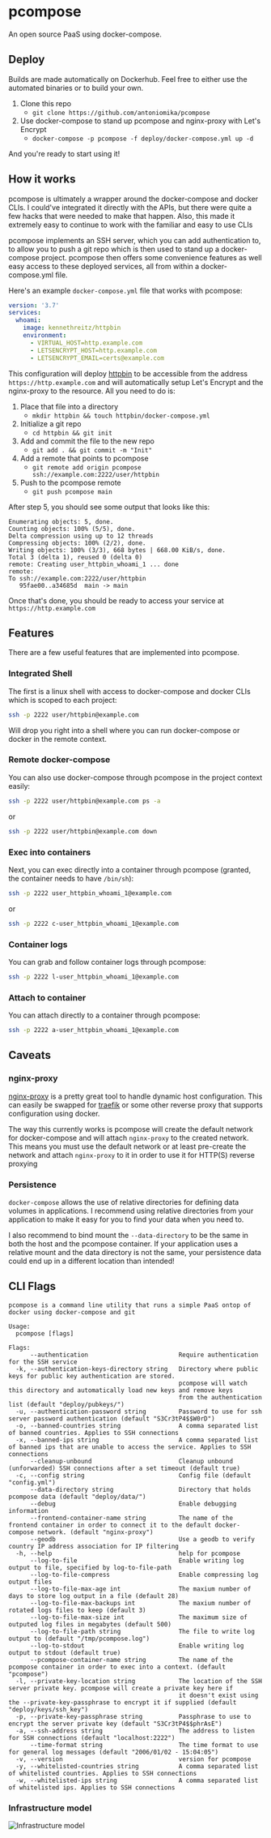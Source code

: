 # pcompose

An open source PaaS using docker-compose.

## Deploy

Builds are made automatically on Dockerhub. Feel free to either use the automated binaries or to build your own.

1. Clone this repo
    - `git clone https://github.com/antoniomika/pcompose`
2. Use docker-compose to stand up pcompose and nginx-proxy with Let's Encrypt
    - `docker-compose -p pcompose -f deploy/docker-compose.yml up -d`

And you're ready to start using it!

## How it works

pcompose is ultimately a wrapper around the docker-compose and docker CLIs. I could've integrated it directly with the APIs, but there were quite a few hacks that were needed to make that happen. Also, this made it extremely easy to continue to work with the familiar and easy to use CLIs

pcompose implements an SSH server, which you can add authentication to, to allow you to push a git repo which is then used to stand up a docker-compose project. pcompose then offers some convenience features as well easy access to these deployed services, all from within a docker-compose.yml file.

Here's an example `docker-compose.yml` file that works with pcompose:

```yml
version: '3.7'
services:
  whoami:
    image: kennethreitz/httpbin
    environment:
      - VIRTUAL_HOST=http.example.com
      - LETSENCRYPT_HOST=http.example.com
      - LETSENCRYPT_EMAIL=certs@example.com
```

This configuration will deploy [httpbin](https://httpbin.org) to be accessible from the address `https://http.example.com` and will automatically setup Let's Encrypt and the nginx-proxy to the resource. All you need to do is:

1. Place that file into a directory
    - `mkdir httpbin && touch httpbin/docker-compose.yml`
2. Initialize a git repo
    - `cd httpbin && git init`
3. Add and commit the file to the new repo
    - `git add . && git commit -m "Init"`
4. Add a remote that points to pcompose
    - `git remote add origin pcompose ssh://example.com:2222/user/httpbin`
5. Push to the pcompose remote
    - `git push pcompose main`

After step 5, you should see some output that looks like this:

```text
Enumerating objects: 5, done.
Counting objects: 100% (5/5), done.
Delta compression using up to 12 threads
Compressing objects: 100% (2/2), done.
Writing objects: 100% (3/3), 668 bytes | 668.00 KiB/s, done.
Total 3 (delta 1), reused 0 (delta 0)
remote: Creating user_httpbin_whoami_1 ... done
remote:
To ssh://example.com:2222/user/httpbin
   95fae00..a34685d  main -> main
```

Once that's done, you should be ready to access your service at `https://http.example.com`

## Features

There are a few useful features that are implemented into pcompose.

### Integrated Shell

The first is a linux shell with access to docker-compose and docker CLIs which is scoped to each project:

```bash
ssh -p 2222 user/httpbin@example.com
```

Will drop you right into a shell where you can run docker-compose or docker in the remote context.

### Remote docker-compose

You can also use docker-compose through pcompose in the project context easily:

```bash
ssh -p 2222 user/httpbin@example.com ps -a
```

or

```bash
ssh -p 2222 user/httpbin@example.com down
```

### Exec into containers

Next, you can exec directly into a container through pcompose (granted, the container needs to have `/bin/sh`):

```bash
ssh -p 2222 user_httpbin_whoami_1@example.com
```

or

```bash
ssh -p 2222 c-user_httpbin_whoami_1@example.com
```

### Container logs

You can grab and follow container logs through pcompose:

```bash
ssh -p 2222 l-user_httpbin_whoami_1@example.com
```

### Attach to container

You can attach directly to a container through pcompose:

```bash
ssh -p 2222 a-user_httpbin_whoami_1@example.com
```

## Caveats

### nginx-proxy

[nginx-proxy](https://github.com/nginx-proxy/nginx-proxy) is a pretty great tool to handle dynamic host configuration. This can easily be swapped for [traefik](https://containo.us/traefik/) or some other reverse proxy that supports configuration using docker.

The way this currently works is pcompose will create the default network for docker-compose and will attach `nginx-proxy` to the created network. This means you must use the default network or at least pre-create the network and attach `nginx-proxy` to it in order to use it for HTTP(S) reverse proxying

### Persistence

`docker-compose` allows the use of relative directories for defining data volumes in applications. I recommend using relative directories from your application to make it easy for you to find your data when you need to.

I also recommend to bind mount the `--data-directory` to be the same in both the host and the pcompose container. If your application uses a relative mount and the data directory is not the same, your persistence data could end up in a different location than intended!

## CLI Flags

```text
pcompose is a command line utility that runs a simple PaaS ontop of docker using docker-compose and git

Usage:
  pcompose [flags]

Flags:
      --authentication                         Require authentication for the SSH service
  -k, --authentication-keys-directory string   Directory where public keys for public key authentication are stored.
                                               pcompose will watch this directory and automatically load new keys and remove keys
                                               from the authentication list (default "deploy/pubkeys/")
  -u, --authentication-password string         Password to use for ssh server password authentication (default "S3Cr3tP4$$W0rD")
  -o, --banned-countries string                A comma separated list of banned countries. Applies to SSH connections
  -x, --banned-ips string                      A comma separated list of banned ips that are unable to access the service. Applies to SSH connections
      --cleanup-unbound                        Cleanup unbound (unforwarded) SSH connections after a set timeout (default true)
  -c, --config string                          Config file (default "config.yml")
      --data-directory string                  Directory that holds pcompose data (default "deploy/data/")
      --debug                                  Enable debugging information
      --frontend-container-name string         The name of the frontend container in order to connect it to the default docker-compose network. (default "nginx-proxy")
      --geodb                                  Use a geodb to verify country IP address association for IP filtering
  -h, --help                                   help for pcompose
      --log-to-file                            Enable writing log output to file, specified by log-to-file-path
      --log-to-file-compress                   Enable compressing log output files
      --log-to-file-max-age int                The maxium number of days to store log output in a file (default 28)
      --log-to-file-max-backups int            The maxium number of rotated logs files to keep (default 3)
      --log-to-file-max-size int               The maximum size of outputed log files in megabytes (default 500)
      --log-to-file-path string                The file to write log output to (default "/tmp/pcompose.log")
      --log-to-stdout                          Enable writing log output to stdout (default true)
      --pcompose-container-name string         The name of the pcompose container in order to exec into a context. (default "pcompose")
  -l, --private-key-location string            The location of the SSH server private key. pcompose will create a private key here if
                                               it doesn't exist using the --private-key-passphrase to encrypt it if supplied (default "deploy/keys/ssh_key")
  -p, --private-key-passphrase string          Passphrase to use to encrypt the server private key (default "S3Cr3tP4$$phrAsE")
  -a, --ssh-address string                     The address to listen for SSH connections (default "localhost:2222")
      --time-format string                     The time format to use for general log messages (default "2006/01/02 - 15:04:05")
  -v, --version                                version for pcompose
  -y, --whitelisted-countries string           A comma separated list of whitelisted countries. Applies to SSH connections
  -w, --whitelisted-ips string                 A comma separated list of whitelisted ips. Applies to SSH connections
```


### Infrastructure model

![Infrastructure model](.infragenie/infrastructure_model.png)